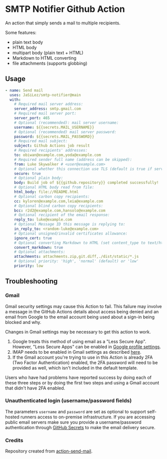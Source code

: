 # SMTP Notifier Github Action

An action that simply sends a mail to multiple recipients.

Some features:

- plain text body
- HTML body
- multipart body (plain text + HTML)
- Markdown to HTML converting
- file attachments (supports globbing)

## Usage

```yaml
- name: Send mail
  uses: JaSiLez/smtp-notifier@main
  with:
    # Required mail server address:
    server_address: smtp.gmail.com
    # Required mail server port:
    server_port: 465
    # Optional (recommended): mail server username:
    username: ${{secrets.MAIL_USERNAME}}
    # Optional (recommended) mail server password:
    password: ${{secrets.MAIL_PASSWORD}}
    # Required mail subject:
    subject: Github Actions job result
    # Required recipients' addresses:
    to: obiwan@example.com,yoda@example.com
    # Required sender full name (address can be skipped):
    from: Luke Skywalker # <user@example.com>
    # Optional whether this connection use TLS (default is true if server_port is 465)
    secure: true
    # Optional plain body:
    body: Build job of ${{github.repository}} completed successfully!
    # Optional HTML body read from file:
    html_body: file://README.html
    # Optional carbon copy recipients:
    cc: kyloren@example.com,leia@example.com
    # Optional blind carbon copy recipients:
    bcc: r2d2@example.com,hansolo@example.com
    # Optional recipient of the email response:
    reply_to: luke@example.com
    # Optional Message ID this message is replying to:
    in_reply_to: <random-luke@example.com>
    # Optional unsigned/invalid certificates allowance:
    ignore_cert: true
    # Optional converting Markdown to HTML (set content_type to text/html too):
    convert_markdown: true
    # Optional attachments:
    attachments: attachments.zip,git.diff,./dist/static/*.js
    # Optional priority: 'high', 'normal' (default) or 'low'
    priority: low
```

## Troubleshooting

### Gmail

Gmail security settings may cause this Action to fail. This failure may involve a message in the GitHub Actions details about access being denied and an email from Google to the email account being used about a sign-in being blocked and why.

Changes in Gmail settings may be necessary to get this action to work.

1. Google treats this method of using email as a "Less Secure App". However, "Less Secure Apps" can be enabled in [Google profile settings](https://myaccount.google.com/lesssecureapps).
2. IMAP needs to be enabled in Gmail settings as described [here](https://support.google.com/mail/answer/7126229?hl=en).
3. If the Gmail account you're trying to use in this Action is already 2FA (Two Factor Authentication) enabled, the 2FA password will need to be provided as well, which isn't included in the default template.

Users who have had problems have reported success by doing each of these three steps or by doing the first two steps and using a Gmail account that didn't have 2FA enabled.

### Unauthenticated login (username/password fields)

The parameters `username` and `password` are set as optional to support self-hosted runners access to on-premise infrastructure. If
you are accessing public email servers make sure you provide a username/password authentication through [GitHub Secrets](https://docs.github.com/en/actions/reference/encrypted-secrets) to make the email delivery secure.

### Credits

Repository created from [action-send-mail](https://github.com/dawidd6/action-send-mail).
